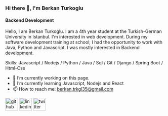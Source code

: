 ### Hi there 👋, I'm Berkan Turkoglu
#### Backend Development
Hello, I am Berkan Turkoglu. I am a 4th year student at the Turkish-German University in Istanbul. I'm interested in web development. During my software development training at school; I had the opportunity to work with Java, Python and Javascript. I was mostly interested in Backend development.

Skills: Javascript / Nodejs / Python / Java / Sql / Git / Django / Spring Boot / Html-Css

- 🔭 I’m currently working on this page. 
- 🌱 I’m currently learning Javascript, Nodejs and React 
- 📫 How to reach me: berkan.trkgl35@gmail.com 


[<img src='https://cdn.jsdelivr.net/npm/simple-icons@3.0.1/icons/github.svg' alt='github' height='40'>](https://github.com/Berkantrkgl)  [<img src='https://cdn.jsdelivr.net/npm/simple-icons@3.0.1/icons/linkedin.svg' alt='linkedin' height='40'>](https://www.linkedin.com/in/https://www.linkedin.com/in/berkanturkoglu//)  [<img src='https://cdn.jsdelivr.net/npm/simple-icons@3.0.1/icons/twitter.svg' alt='twitter' height='40'>](https://twitter.com/https://twitter.com/trkgl_berkan)  

